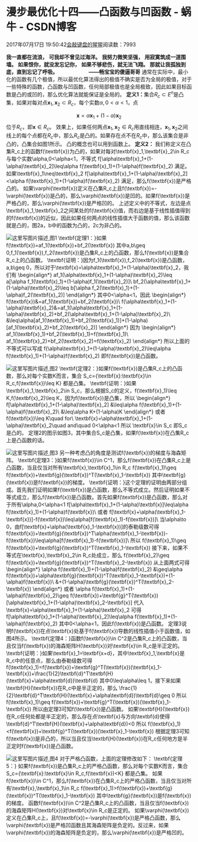 
# 漫步最优化十四——凸函数与凹函数 - 蜗牛 - CSDN博客


2017年07月17日 19:50:42[会敲键盘的猩猩](https://me.csdn.net/u010182633)阅读数：7993



$\textbf{我一直都在流浪，}$
$\textbf{可我却不曾见过海洋。}$
$\textbf{ 我努力微笑坚强，}$
$\textbf{用寂寞筑成一道围墙。}$
$\textbf{如果恨你，就没发忘记你，}$
$\textbf{如果不够悲伤，就无法飞翔。}$
$\textbf{那就让我孤独到底，直到忘记了呼吸。}$
$\qquad\qquad\quad\textbf{——畅宝宝的傻逼哥哥}$
通常在实际中，最小化的函数有几个极值，所以最优化算法得出的极值不确实是否为全局的极值，对于一些特殊的函数，凸函数与凹函数，任何局部极值也是全局极致，因此如果目标函数是凸的或凹的，那么优化算法就能保证是全局的。
$\textbf{定义1：}$集合$R_c\subset E^n$是凸集，如果对每对点$\textbf{x}_1,\textbf{x}_2\subset R_c$，每个实数$\alpha,0<\alpha<1$，点

$$
\textbf{x}=\alpha\textbf{x}_1+(1-\alpha)\textbf{x}_2
$$
位于$R_c$，即$\textbf{x}\in R_c$。
效果上，如果任何两点$\textbf{x}_1,\textbf{x}_2\in R_c$用直线相连，$\textbf{x}_1,\textbf{x}_2$之间线上的每个点都在$R_c$中，那么$R_c$是凸的。如果存在点不在$R_c$中，那么该集合是非凸的，凸集合如图1所示。
凸的概念也可以用到函数上。
$\textbf{定义2：}$
我们称定义在凸集R_c上的函数f(\textbf{x})为凸的，如果对每对\textbf{x}_1,\textbf{x}_2\in R_c与每个实数\alpha,0<\alpha<1，不等式
f[\alpha\textbf{x}_1+(1-\alpha)\textbf{x}_2]\leq\alpha f(\textbf{x}_1)+(1-\alpha)f(\textbf{x}_2)
满足。如果\textbf{x}_1\neq\textbf{x}_2
f[\alpha\textbf{x}_1+(1-\alpha)\textbf{x}_2]<\alpha f(\textbf{x}_1)+(1-\alpha)f(\textbf{x}_2)
满足，那么f(\textbf{x})是严格凸的。
如果\varphi(\textbf{x})定义在凸集R_c上且f(\textbf{x})=-\varphi(\textbf{x})是凸的，那么\varphi(\textbf{x})是凹的。如果f(\textbf{x})是严格凸的，那么\varphi(\textbf{x})是严格凹的。
上述定义中的不等式，左边是点\textbf{x}_1,\textbf{x}_2之间某处的f(\textbf{x})值，而右边是基于线性插值得到的f(\textbf{x})的近似，因此如果任何两点的线性插值大于函数的值，那么该函数就是凸的，图2a，b中的函数为凸的，2c为非凸的。

![这里写图片描述](https://img-blog.csdn.net/20170717193753945?watermark/2/text/aHR0cDovL2Jsb2cuY3Nkbi5uZXQvdTAxMDE4MjYzMw==/font/5a6L5L2T/fontsize/400/fill/I0JBQkFCMA==/dissolve/70/gravity/SouthEast)[ ](https://img-blog.csdn.net/20170717193753945?watermark/2/text/aHR0cDovL2Jsb2cuY3Nkbi5uZXQvdTAxMDE4MjYzMw==/font/5a6L5L2T/fontsize/400/fill/I0JBQkFCMA==/dissolve/70/gravity/SouthEast)
图1
\textbf{定理1：}如果
f(\textbf{x})=af_1(\textbf{x})+bf_2(\textbf{x})
其中a,b\geq 0,f_1(\textbf{x}),f_2(\textbf{x})是凸集R_c上的凸函数，那么f(\textbf{x})是集合R_c上的凸函数。
\textbf{证明：}因为f_1(\textbf{x}),f_2(\textbf{x})是凸函数，a,b\geq 0，所以对于\textbf{x}=\alpha\textbf{x}_1+(1-\alpha)\textbf{x}_2，我们有
\begin{align*}
af_1(\alpha\textbf{x}_1+(1-\alpha)\textbf{x}_2)\leq a[\alpha f_1(\textbf(x)_1)+(1-\alpha)f_1(\textbf{x}_2)]\\
bf_2(\alpha\textbf{x}_1+(1-\alpha)\textbf{x}_2)\leq b[\alpha f_2(\textbf(x)_1)+(1-\alpha)f_2(\textbf{x}_2)]
\end{align*}
其中0<\alpha<1，因此
\begin{align*}
f(\textbf{x})&=af_1(\textbf{x})+bf_2(\textbf{x})\\
f(\alpha\textbf{x}_1+(1-\alpha)\textbf{x}_2)&=af_1(\alpha\textbf{x}_1+(1-\alpha)\textbf{x}_2)+bf_2(\alpha\textbf{x}_1+(1-\alpha)\textbf{x}_2)\\
&\leq\alpha[af_1(\textbf{x}_1)+bf_2(\textbf{x}_1)]+(1-\alpha)[af_1(\textbf{x}_2)+bf_2(\textbf{x}_2)]
\end{align*}
因为
\begin{align*}
af_1(\textbf{x}_1)+bf_2(\textbf{x}_1)=f(\textbf{x}_1)\\
af_1(\textbf{x}_2)+bf_2(\textbf{x}_2)=f(\textbf{x}_2)
\end{align*}
所以上面的不等式可以写成
f(\alpha\textbf{x}_1+(1-\alpha)\textbf{x}_2)\leq\alpha f(\textbf{x}_1)+(1-\alpha)f(\textbf{x}_2)
即f(\textbf{x})是凸函数。

![这里写图片描述](https://img-blog.csdn.net/20170717193901516?watermark/2/text/aHR0cDovL2Jsb2cuY3Nkbi5uZXQvdTAxMDE4MjYzMw==/font/5a6L5L2T/fontsize/400/fill/I0JBQkFCMA==/dissolve/70/gravity/SouthEast)[ ](https://img-blog.csdn.net/20170717193901516?watermark/2/text/aHR0cDovL2Jsb2cuY3Nkbi5uZXQvdTAxMDE4MjYzMw==/font/5a6L5L2T/fontsize/400/fill/I0JBQkFCMA==/dissolve/70/gravity/SouthEast)
图2
\textbf{定理2：}如果f(\textbf{x})是凸集R_c上的凸函数，那么对每个实数K而言，集合
S_c=\{\textbf{x}:\textbf{x}\in R_c,f(\textbf{x})\leq K\}
都是凸集。
\textbf{证明：}如果\textbf{x}_1,\textbf{x}_2\in S_c，那么根据S_c的定义，f(\textbf{x}_1)\leq K,f(\textbf{x}_2)\leq K，因为f(\textbf{x})是凸集，所以
\begin{align*}
f[\alpha\textbf{x}_1+(1-\alpha)\textbf{x}_2]
&\leq\alpha f(\textbf{x}_1)+(1-\alpha)f(\textbf{x}_2)\\
&\leq\alpha K+(1-\alpha)K
\end{align*}
或者
f(\textbf{x})\leq K\quad for\ \textbf{x}=\alpha\textbf{x}_1+(1-\alpha)\textbf{x}_2\quad and\quad 0<\alpha<1
所以
\textbf{x}\in S_c
即S_c是凸的。
定理2的图示如图3，其中集合S_c是凸集，如果f(\textbf{x})在凸集R_c上是凸函数的话。

![这里写图片描述](https://img-blog.csdn.net/20170717194032445?watermark/2/text/aHR0cDovL2Jsb2cuY3Nkbi5uZXQvdTAxMDE4MjYzMw==/font/5a6L5L2T/fontsize/400/fill/I0JBQkFCMA==/dissolve/70/gravity/SouthEast)[ ](https://img-blog.csdn.net/20170717194032445?watermark/2/text/aHR0cDovL2Jsb2cuY3Nkbi5uZXQvdTAxMDE4MjYzMw==/font/5a6L5L2T/fontsize/400/fill/I0JBQkFCMA==/dissolve/70/gravity/SouthEast)
图3
另一种考虑凸的角度是测试f(\textbf{x})的梯度与海森矩阵。
\textbf{定理3：}如果f(\textbf{x})\in C^1，那么f(\textbf{x})在凸集R_c上是凸函数，当且仅当对所有\textbf{x},\textbf{x}_1\in R_c
f(\textbf{x}_1)\geq f(\textbf{x})+\textbf{g}(\textbf{x})^T(\textbf{x}_1-\textbf{x})
其中\textbf{g}(\textbf{x})是f(\textbf{x})的梯度。
\textbf{证明：}这个定理的证明由两部分组成。首先我们证明如果f(\textbf{x})是凸函数，那么不等式成立。然后证明如果不等式成立，那么f(\textbf{x})是凸函数。首先如果f(\textbf{x})是凸函数，那么对于所有\alpha,0<\alpha<1
f[\alpha\textbf{x}_1+(1-\alpha)\textbf{x}]\leq\alpha f(\textbf{x}_1)+(1-\alpha)f(\textbf{x})\\
或者
f[\textbf{x}+\alpha(\textbf{x}_1-\textbf{x})]-f(\textbf{x})\leq\alpha[f(\textbf{x}_1)-f(\textbf{x})]\\
当\alpha\to 0，由f[\textbf{x}+\alpha(\textbf{x}_1-\textbf{x})]的泰勒级数可得
f(\textbf{x})+\textbf{g}(\textbf{x})^T\alpha(\textbf{x}_1-\textbf{x})-f(\textbf{x})\leq\alpha[f(\textbf{x}_1)-f(\textbf{x})]\\
所以
f(\textbf{x}_1)\geq f(\textbf{x})+\textbf{g}(\textbf{x})^T(\textbf{x}_1-\textbf{x})
接下来，如果不等式在\textbf{x},\textbf{x}_2\in R_c处成立，那么
f(\textbf{x}_2)\geq f(\textbf{x})+\textbf{g}(\textbf{x})^T(\textbf{x}_2-\textbf{x})
从上面两式可得
\begin{align*}
\alpha f(\textbf{x}_1)+(1-\alpha)f(\textbf{x}_2)
&\geq\alpha f(\textbf{x})+\alpha\textbf{g}(\textbf{x})^T(\textbf{x}_1-\textbf{x})+(1-\alpha)f(\textbf{x})\\
&+(1-\alpha)\textbf{g}(\textbf{x})^T(\textbf{x}_2-\textbf{x})
\end{align*}
或者
\alpha f(\textbf{x}_1)+(1-\alpha)f(\textbf{x}_2)\geq f(\textbf{x})+\textbf{g}^T(\textbf{x})[\alpha\textbf{x}_1+(1-\alpha)\textbf{x}_2-\textbf{x}]
代入
\textbf{x}=\alpha\textbf{x}_1+(1-\alpha)\textbf{x}_2
可得
f[\alpha\textbf{x}_1+(1-\alpha)\textbf{x}_2]\leq\alpha f(\textbf{x}_1)+(1-\alpha)f(\textbf{x}_2)
其中0<\alpha<1，因此f(\textbf{x})是凸函数。
定理3说明f(\textbf{x})在点\textbf{x}处基于f(\textbf{x})导数的线性插值小于函数值，如图4所示。
\textbf{定理4：}函数f(\textbf{x})\in C^2是凸集R_c上的凸函数，当且仅当f(\textbf{x})的海森矩阵H(\textbf{x})对\textbf{x}\in R_c是半正定的。
\textbf{证明：}如果\textbf{x}_1=\textbf{x+d}，其中\textbf{x}_1,\textbf{x}是R_c中的任意点，那么由泰勒级数可得
f(\textbf{x}_1)=f(\textbf{x})+\textbf{g}^T(\textbf{x})(\textbf{x}_1-\textbf{x})+\frac{1}{2}\textbf{d}^T\textbf{H}(\textbf{x}+\alpha\textbf{d})\textbf{d}
其中0\leq\alpha\leq 1，接下来如果\textbf{H}(\textbf{x})在R_c中是半正定的，那么
\frac{1}{2}\textbf{d}^T\textbf{H}(\textbf{x}+\alpha\textbf{d})\textbf{d}\geq 0
所以
f(\textbf{x}_1)\geq f(\textbf{x})+\textbf{g}^T(\textbf{x})(\textbf{x}_1-\textbf{x})
所以由定理3可知f(\textbf{x})是凸函数。
如果\textbf{H}(\textbf{x})在R_c任何处都是半正定的，那么存在点\textbf{x}与方向\textbf{d}使得
\textbf{d}^T\textbf{H}(\textbf{x}+\alpha\textbf{d})<0
所以
f(\textbf{x}_1)<f(\textbf{x})+\textbf{g}^T(\textbf{x})(\textbf{x}_1-\textbf{x})
根据定理3可知f(\textbf{x})是非凸的，所以当且仅当\textbf{H}(\textbf{x})在R_c任何地方是半正定时f(\textbf{x})是凸函数。

![这里写图片描述](https://img-blog.csdn.net/20170717194309552?watermark/2/text/aHR0cDovL2Jsb2cuY3Nkbi5uZXQvdTAxMDE4MjYzMw==/font/5a6L5L2T/fontsize/400/fill/I0JBQkFCMA==/dissolve/70/gravity/SouthEast)[ ](https://img-blog.csdn.net/20170717194309552?watermark/2/text/aHR0cDovL2Jsb2cuY3Nkbi5uZXQvdTAxMDE4MjYzMw==/font/5a6L5L2T/fontsize/400/fill/I0JBQkFCMA==/dissolve/70/gravity/SouthEast)
图4
对于严格凸函数，上面的定理修改如下：
\textbf{定理5：}
如果f(\textbf{x})是凸集R_c上的严格凸函数，那么对每个实数K而言，集合
S_c=\{\textbf{x}:\textbf{x}\in R_c,f(\textbf{x})<K\}
都是凸集。
如果f(\textbf{x})\in C^1，那么f(\textbf{x})在凸集R_c上的严格凸函数，当且仅当对所有\textbf{x},\textbf{x}_1\in R_c
f(\textbf{x}_1)>f(\textbf{x})+\textbf{g}(\textbf{x})^T(\textbf{x}_1-\textbf{x})
其中\textbf{g}(\textbf{x})是f(\textbf{x})的梯度。
函数f(\textbf{x})\in C^2是凸集R_c上的凸函数，当且仅当f(\textbf{x})的海森矩阵H(\textbf{x})对\textbf{x}\in R_c是正定的。
如果\varphi(\textbf{x})定义在凸集R_c上，且f(\textbf{x})=-\varphi(\textbf{x})是严格凸函数，那么\varphi(\textbf{x})是严格凹函数且其海森矩阵是负定的。反过来，如果\varphi(\textbf{x})的海森矩阵是负定的，那么\varphi(\textbf{x})是严格凹的。

[
  ](https://img-blog.csdn.net/20170717194309552?watermark/2/text/aHR0cDovL2Jsb2cuY3Nkbi5uZXQvdTAxMDE4MjYzMw==/font/5a6L5L2T/fontsize/400/fill/I0JBQkFCMA==/dissolve/70/gravity/SouthEast)